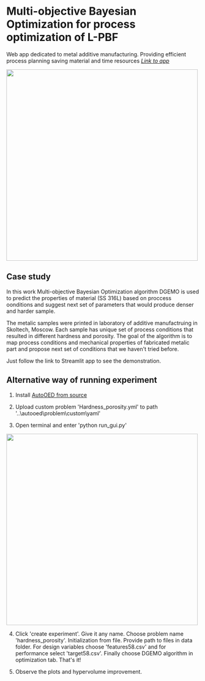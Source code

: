 # Multi-objective Bayesian Optimization for process optimization of L-PBF
Web app dedicated to metal additive manufacturing. Providing efficient process planning saving material and time resources 
[*Link to app*](https://teemch-bayesian-metal-printing-main-9cufaq.streamlit.app/)

<img width="500" src="figures/bad.jpg">

## Case study

In this work Multi-objective Bayesian Optimization algorithm DGEMO is used to predict the properties of material (SS 316L) based on proccess oonditions and suggest next set of parameters that would produce denser and harder sample. 

The metalic samples were printed in laboratory of additive manufactruing in Skoltech, Moscow. Each sample has unique set of process conditions that resulted in different hardness and porosity. The goal of the algorithm is to map process conditions and mechanical properties of fabricated metalic part and propose next set of conditions that we haven't tried before.

Just follow the link to Streamlit app to see the demonstration.

## Alternative way of running experiment 

1. Install [AutoOED from source](https://github.com/yunshengtian/AutoOED)

2. Upload custom problem 'Hardness_porosity.yml'  to path '..\autooed\problem\custom\yaml'

3. Open terminal and enter 'python run_gui.py'

<img width="500" src="figures/tutorial.jpg">


4. Click 'create experiment'. Give it any name. Choose problem name 'hardness_porosity'. Initialization from file. Provide path to files in data folder. For design variables choose 'features58.csv' and for performance select 'target58.csv'. Finally choose DGEMO algorithm in optimization tab. That's it!

5. Observe the plots and hypervolume improvement.



